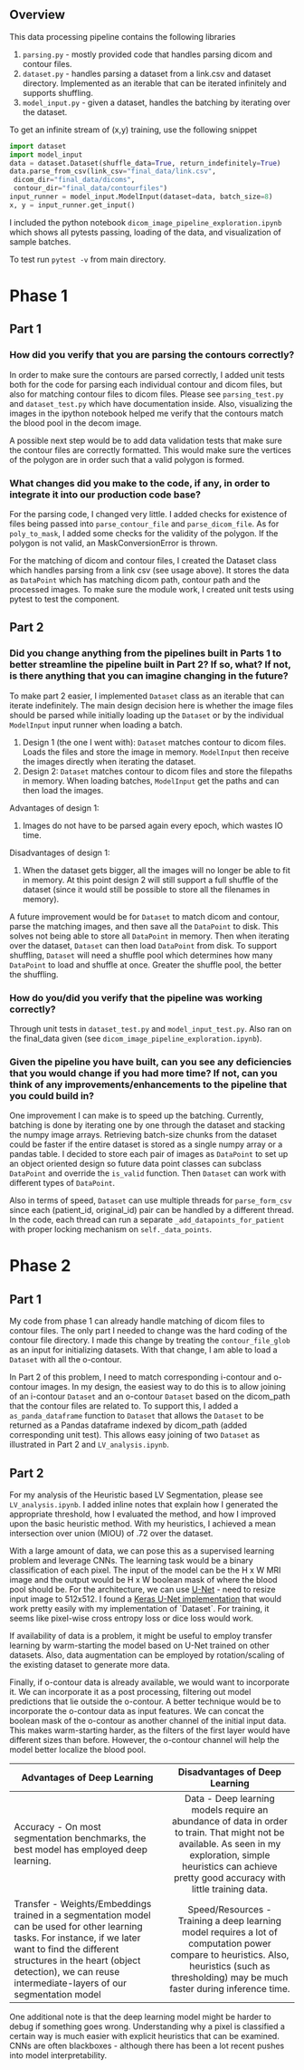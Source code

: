 ## Overview ##  
This data processing pipeline contains the following libraries  
  
1. `parsing.py` - mostly provided code that handles parsing dicom and contour files.  
1. `dataset.py` - handles parsing a dataset from a link.csv and dataset directory. Implemented as an iterable that can be iterated infinitely and supports shuffling.  
1. `model_input.py` - given a dataset, handles the batching by iterating over the dataset.  
  
To get an infinite stream of (x,y) training, use the following snippet  
  
```python  
import dataset  
import model_input  
data = dataset.Dataset(shuffle_data=True, return_indefinitely=True)  
data.parse_from_csv(link_csv="final_data/link.csv",   
 dicom_dir="final_data/dicoms",   
 contour_dir="final_data/contourfiles")  
input_runner = model_input.ModelInput(dataset=data, batch_size=8)  
x, y = input_runner.get_input()  
```  
  
I included the python notebook `dicom_image_pipeline_exploration.ipynb` which shows all pytests passing, loading of the data, and visualization of sample batches.  
  
To test run `pytest -v` from main directory.  
  
# Phase 1 #  
## Part 1 ##  
### How did you verify that you are parsing the contours correctly? ###  
In order to make sure the contours are parsed correctly, I added unit tests both for the code for parsing each individual contour and dicom files, but also for matching contour files to dicom files. Please see `parsing_test.py` and `dataset_test.py` which have documentation inside. Also, visualizing the images in the ipython notebook helped me verify that the contours match the blood pool in the decom image.   
  
A possible next step would be to add data validation tests that make sure the contour files are correctly formatted. This would make sure the vertices of the polygon are in order such that a valid polygon is formed.  
  
### What changes did you make to the code, if any, in order to integrate it into our production code base? ###  
For the parsing code, I changed very little. I added checks for existence of files being passed into `parse_contour_file` and `parse_dicom_file`. As for `poly_to_mask`, I added some checks for the validity of the polygon. If the polygon is not valid, an MaskConversionError is thrown.  
  
For the matching of dicom and contour files, I created the Dataset class which handles parsing from a link csv (see usage above). It stores the data as `DataPoint` which has matching dicom path, contour path and the processed images. To make sure the module work, I created unit tests using pytest to test the component.  
  
## Part 2 ##  
### Did you change anything from the pipelines built in Parts 1 to better streamline the pipeline built in Part 2? If so, what? If not, is there anything that you can imagine changing in the future? ###  
To make part 2 easier, I implemented `Dataset` class as an iterable that can iterate indefinitely. The main design decision here is whether the image files should be parsed while initially loading up the `Dataset` or by the individual `ModelInput` input runner when loading a batch.   
  
1. Design 1 (the one I went with): `Dataset` matches contour to dicom files. Loads the files and store the image in memory. `ModelInput` then receive the images directly when iterating the dataset.  
1. Design 2: `Dataset` matches contour to dicom files and store the filepaths in memory. When loading batches, `ModelInput` get the paths and can then load the images.  
  
Advantages of design 1:  
1. Images do not have to be parsed again every epoch, which wastes IO time.   
  
Disadvantages of design 1:  
1. When the dataset gets bigger, all the images will no longer be able to fit in memory. At this point design 2 will still support a full shuffle of the dataset (since it would still be possible to store all the filenames in memory).  
  
A future improvement would be for `Dataset` to match dicom and contour, parse the matching images, and then save all the `DataPoint` to disk. This solves not being able to store all `DataPoint` in memory. Then when iterating over the dataset, `Dataset` can then load `DataPoint` from disk. To support shuffling, `Dataset` will need a shuffle pool which determines how many `DataPoint` to load and shuffle at once. Greater the shuffle pool, the better the shuffling.   
  
### How do you/did you verify that the pipeline was working correctly? ###  
Through unit tests in `dataset_test.py` and `model_input_test.py`. Also ran on the final_data given (see `dicom_image_pipeline_exploration.ipynb`).  
  
### Given the pipeline you have built, can you see any deficiencies that you would change if you had more time? If not, can you think of any improvements/enhancements to the pipeline that you could build in? ###  
One improvement I can make is to speed up the batching. Currently, batching is done by iterating one by one through the dataset and stacking the numpy image arrays. Retrieving batch-size chunks from the dataset could be faster if the entire dataset is stored as a single numpy array or a pandas table. I decided to store each pair of images as `DataPoint` to set up an object oriented design so future data point classes can subclass `DataPoint` and override the `is_valid` function. Then `Dataset` can work with different types of `DataPoint`.   
  
Also in terms of speed, `Dataset` can use multiple threads for `parse_form_csv` since each (patient_id, original_id) pair can be handled by a different thread. In the code, each thread can run a separate `_add_datapoints_for_patient` with proper locking mechanism on `self._data_points`. 
  
# Phase 2 #  
## Part 1 ##  
My code from phase 1 can already handle matching of dicom files to contour files. The only part I needed to change was the hard coding of the contour file directory.  I made this change by treating the `contour_file_glob` as an input for initializing datasets. With that change, I am able to load a `Dataset` with all the o-contour.

In Part 2 of this problem, I need to match corresponding i-contour and o-contour images. In my design, the easiest way to do this is to allow joining of an i-contour `Dataset` and an o-contour `Dataset` based on the dicom_path that the contour files are related to. To support this, I added a `as_panda_dataframe` function to `Dataset` that allows the `Dataset` to be returned as a Pandas dataframe indexed by dicom_path (added corresponding unit test). This allows easy joining of two `Dataset` as illustrated in Part 2 and `LV_analysis.ipynb`. 
  
## Part 2 ##
For my analysis of the Heuristic based LV Segmentation, please see `LV_analysis.ipynb`. I added inline notes that explain how I generated the appropriate threshold, how I evaluated the method, and how I improved upon the basic heuristic method. With my heuristics, I achieved a mean intersection over union (MIOU) of .72 over the dataset.

With a large amount of data, we can pose this as a supervised learning problem and leverage CNNs. The learning task would be a binary classification of each pixel. The input of the model can be the H x W MRI image and the output would be H x W boolean mask of where the blood pool should be. For the architecture, we can use [U-Net]([https://arxiv.org/abs/1505.04597](https://arxiv.org/abs/1505.04597))  - need to resize input image to 512x512. I found a [Keras U-Net implementation]([https://github.com/zhixuhao/unet](https://github.com/zhixuhao/unet)) that would work pretty easily with my implementation of `Dataset`. For training, it seems like pixel-wise cross entropy loss or dice loss would work. 

If availability of data is a problem, it might be useful to employ transfer learning by warm-starting the model based on U-Net trained on other datasets. Also, data augmentation can be employed by rotation/scaling of the existing dataset to generate more data.

Finally, if o-contour data is already available, we would want to incorporate it. We can incorporate it as a post processing, filtering out model predictions that lie outside the o-contour. A better technique would be to incorporate the o-contour data as input features. We can concat the boolean mask of the o-contour as another channel of the initial input data. This makes warm-starting harder, as the filters of the first layer would have different sizes than before. However, the o-contour channel will help the model better localize the blood pool.

| Advantages of Deep Learning       | Disadvantages of Deep Learning           
| ------------- |:-------------:| 
| Accuracy - On most segmentation benchmarks, the best model has employed deep learning.     | Data - Deep learning models require an abundance of data in order to train. That might not be available. As seen in my exploration, simple heuristics can achieve pretty good accuracy with little training data.
| Transfer - Weights/Embeddings trained in a segmentation model can be used for other learning tasks. For instance, if we later want to find the different structures in the heart (object detection), we can reuse intermediate-layers of our segmentation model      | Speed/Resources - Training a deep learning model requires a lot of computation power compare to heuristics. Also, heuristics (such as thresholding) may be much faster during inference time. 

One additional note is that the deep learning model might be harder to debug if something goes wrong. Understanding why a pixel is classified a certain way is much easier with explicit heuristics that can be examined. CNNs are often blackboxes - although there has been a lot recent pushes into model interpretability.

